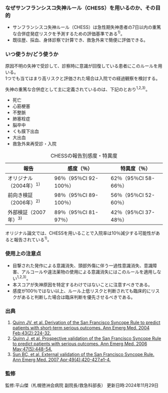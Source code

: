 ### なぜサンフランシスコ失神ルール（CHESS）を用いるのか、その目的

* サンフランシスコ失神ルール（CHESS）は急性期失神患者の7日以内の重篤な合併症発症リスクを予測するための評価基準である<sup>1)</sup>。  
* 既往歴、採血、身体診察で計算でき、救急外来で簡便に評価できる。

### いつ使うか/どう使うか

原因不明の失神で受診して、診察時に意識が回復している患者にこのルールを用いる。  
1つでも当てはまり高リスクと評価された場合は入院での経過観察を検討する。

失神の重篤な合併症として主に定義されているのは、下記のとおり<sup>1,2,3)</sup>。

* 死亡  
* 心筋梗塞  
* 不整脈  
* 肺塞栓症  
* 脳卒中  
* くも膜下出血  
* 大出血  
* 救急外来再受診・入院

<table>
  <caption>
    CHESSの報告別感度・特異度
  </caption>
  <thead>
    <tr>
      <th>報告</th>
      <th>感度（％）</th>
      <th>特異度（％）</th>
    </tr>
  </thead>
  <tbody>
    <tr>
      <td>オリジナル（2004年）<sup>1)</sup></td>
      <td>96％（95％CI 92-100％）</td>
      <td>62％（95％CI 58-66％）</td>
    </tr>
    <tr>
      <td>前向き検証（2006年）<sup>2)</sup></td>
      <td>98％（95％CI 89-100％）</td>
      <td>56％（95％CI 52-60％）</td>
    </tr>
    <tr>
      <td>外部検証（2007年）<sup>3)</sup></td>
      <td>89％（95％CI 81-97％）</td>
      <td>42％（95％CI 37-48％）</td>
    </tr>
  </tbody>
</table>

オリジナル論文では、CHESSを用いることで入院率は10％減少する可能性があると報告されている<sup>1)</sup>。

### 使用上の注意点

* 目撃された発作による意識消失、頭部外傷に伴う一過性意識消失、意識障害、アルコールや違法薬物の使用による意識消失にはこのルールを適用しない<sup>1,2,3)</sup>。  
* 本スコアが失神原因を特定するわけではないことに注意すべきである。  
* 感度が100％ではない以上、ルール上低リスクと判断されても臨床的にリスクがあると判断した場合は臨床判断を優先させるべきである。

### 出典

1. [Quinn JV, et al. Derivation of the San Francisco Syncope Rule to predict patients with short-term serious outcomes. Ann Emerg Med. 2004 Feb;43(2):224-32.](https://pubmed.ncbi.nlm.nih.gov/14747812/)  
2. [Quinn J, et al. Prospective validation of the San Francisco Syncope Rule to predict patients with serious outcomes. Ann Emerg Med. 2006 May;47(5):448-54.](https://pubmed.ncbi.nlm.nih.gov/16631985/)  
3. [Sun BC, et al. External validation of the San Francisco Syncope Rule. Ann Emerg Med. 2007 Apr;49(4):420-427.e1-4.](https://pubmed.ncbi.nlm.nih.gov/17210201/)

### 監修
監修:平山傑（札幌徳洲会病院 副院長/救急科部長）
更新日時:2024年11月29日